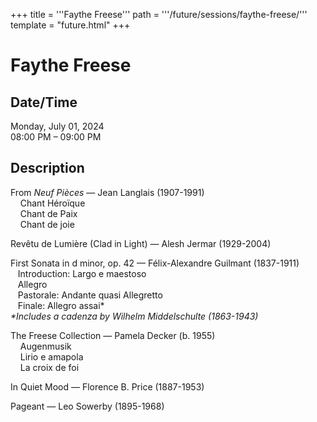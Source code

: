 +++
title = '''Faythe Freese'''
path = '''/future/sessions/faythe-freese/'''
template = "future.html"
+++

<h1>Faythe Freese</h1>

<h2>Date/Time</h2>
<p>Monday, July 01, 2024<br>
08:00 PM – 09:00 PM</p>
<h2>Description</h2>

<div class="ag87-crtemvc-hsbk"><div class="css-vsf5of"><p class="carina-rte-public-DraftStyleDefault-block">From <span style="font-style: italic;">Neuf Pièces </span>— Jean Langlais (1907-1991)<br>&nbsp; &nbsp; Chant Héroïque<br>&nbsp; &nbsp; Chant de Paix<br>&nbsp; &nbsp; Chant de joie</p><p class="carina-rte-public-DraftStyleDefault-block">Revêtu de Lumière (Clad in Light) — Alesh Jermar (1929-2004)</p><p class="carina-rte-public-DraftStyleDefault-block">First Sonata in d minor, op. 42 — Félix-Alexandre Guilmant (1837-1911)<br>&nbsp; &nbsp;Introduction: Largo e maestoso<br>&nbsp; &nbsp;Allegro<br>&nbsp; &nbsp;Pastorale: Andante quasi Allegretto<br>&nbsp; &nbsp;Finale: Allegro assai*<br><span style="font-style: italic;">*Includes a cadenza by Wilhelm Middelschulte (1863-1943)</span></p><p class="carina-rte-public-DraftStyleDefault-block">The Freese Collection — Pamela Decker (b. 1955)<br>&nbsp; &nbsp; Augenmusik<br>&nbsp; &nbsp; Lirio e amapola<br>&nbsp; &nbsp; La croix de foi</p><p class="carina-rte-public-DraftStyleDefault-block">In Quiet Mood — Florence B. Price (1887-1953)</p><p class="carina-rte-public-DraftStyleDefault-block">Pageant — Leo Sowerby (1895-1968)</p></div></div>


